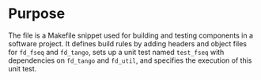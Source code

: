 # Purpose
The file is a Makefile snippet used for building and testing components in a software project. It defines build rules by adding headers and object files for `fd_fseq` and `fd_tango`, sets up a unit test named `test_fseq` with dependencies on `fd_tango` and `fd_util`, and specifies the execution of this unit test.
